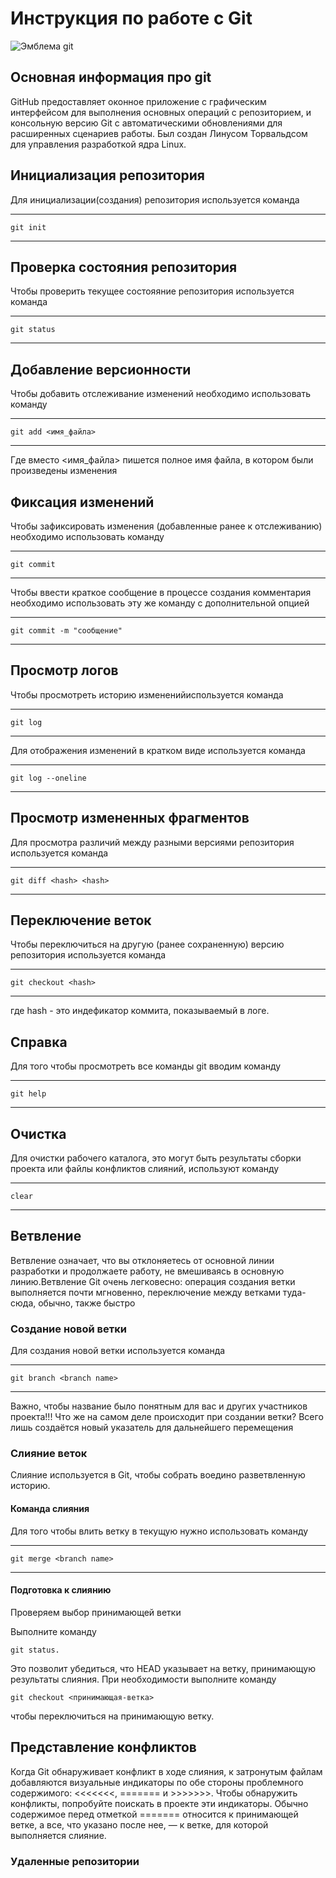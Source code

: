 # **Инструкция по работе с Git**

![Эмблема git](gitt.png)

## Основная информация про git

GitHub предоставляет оконное приложение с графическим интерфейсом для выполнения основных операций с репозиторием, и консольную версию Git с автоматическими обновлениями для расширенных сценариев работы. Был создан Линусом Торвальдсом для управления разработкой ядра Linux.

## Инициализация репозитория

Для инициализации(создания) репозитория используется команда
***
    git init
***

## Проверка состояния репозитория

Чтобы проверить текущее состояяние репозитория используется команда
***
    git status
***

## Добавление версионности

Чтобы добавить отслеживание изменений необходимо использовать команду
***
    git add <имя_файла>
***
Где вместо <имя_файла> пишется полное имя файла, в котором были произведены изменения

## Фиксация изменений

Чтобы зафиксировать изменения (добавленные ранее к отслеживанию) необходимо использовать команду
***
    git commit 
***

Чтобы ввести краткое сообщение в процессе создания комментария необходимо использовать эту же команду с дополнительной опцией
***
    git commit -m "сообщение"
***

## Просмотр логов

Чтобы просмотреть историю измененийиспользуется команда
***
    git log
***

Для отображения изменений в кратком виде используется команда
***
    git log --oneline
***

## Просмотр измененных фрагментов

Для просмотра различий между разными версиями репозитория используется команда
***
    git diff <hash> <hash>
***

## Переключение веток

Чтобы переключиться на другую (ранее сохраненную) версию репозитория используется команда
***
    git checkout <hash>
***
где hash - это индефикатор коммита, показываемый в логе.

## Справка

Для того чтобы просмотреть все команды git вводим команду
***
    git help
***

## Очистка

Для очистки рабочего каталога, это могут быть результаты сборки проекта или файлы конфликтов слияний, используют команду
***
    clear
***

## Ветвление

Ветвление означает, что вы отклоняетесь от основной линии разработки и продолжаете работу, не вмешиваясь в основную линию.Ветвление Git очень легковесно: операция создания ветки выполняется почти мгновенно, переключение между ветками туда-сюда, обычно, также быстро

### Создание новой ветки

Для создания новой ветки используется команда
***
    git branch <branch name>
***
Важно, чтобы название было понятным для вас и других участников проекта!!!
Что же на самом деле происходит при создании ветки? Всего лишь создаётся новый указатель для дальнейшего перемещения

### Слияние веток

Слияние используется в Git, чтобы собрать воедино разветвленную историю.

#### Команда слияния

Для того чтобы влить ветку в текущую нужно использовать команду
***
    git merge <branch name>
***

#### Подготовка к слиянию

Проверяем выбор принимающей ветки

Выполните команду

    git status.
 Это позволит убедиться, что HEAD указывает на ветку, принимающую результаты слияния. При необходимости выполните команду

    git checkout <принимающая-ветка> 
чтобы переключиться на принимающую ветку.

## Представление конфликтов

Когда Git обнаруживает конфликт в ходе слияния, к затронутым файлам добавляются визуальные индикаторы по обе стороны проблемного содержимого: <<<<<<<, ======= и >>>>>>>. Чтобы обнаружить конфликты, попробуйте поискать в проекте эти индикаторы.
Обычно содержимое перед отметкой ======= относится к принимающей ветке, а все, что указано после нее, — к ветке, для которой выполняется слияние.

### Удаленные репозитории
